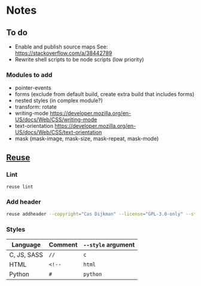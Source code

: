 <!--
SPDX-FileCopyrightText: 2021 Cas Dijkman

SPDX-License-Identifier: GPL-3.0-only
-->

# Notes

## To do

- Enable and publish source maps
  See: https://stackoverflow.com/a/38442789
- Rewrite shell scripts to be node scripts (low priority)

### Modules to add

- pointer-events
- forms (exclude from default build, create extra build that includes forms)
- nested styles (in complex module?)
- transform: rotate
- writing-mode https://developer.mozilla.org/en-US/docs/Web/CSS/writing-mode
- text-orientation https://developer.mozilla.org/en-US/docs/Web/CSS/text-orientation
- mask (mask-image, mask-size, mask-repeat, mask-mode)

## [Reuse](https://reuse.software/)

### Lint

`reuse lint`

### Add header

```bash
reuse addheader --copyright="Cas Dijkman" --license="GPL-3.0-only" --style="c" "<file>"
```

### Styles

| Language    | Comment | `--style` argument |
|-------------|---------|--------------------|
| C, JS, SASS | `//`    | `c`                |
| HTML        | `<!--`  | `html`             |
| Python      | `#`     | `python`           |
